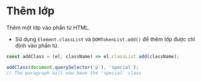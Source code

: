 # Thêm lớp

Thêm một lớp vào phần tử HTML.

- Sử dụng `Element.classList` và `DOMTokenList.add()` để thêm lớp được chỉ định vào phần tử.

```js
const addClass = (el, className) => el.classList.add(className);
```

```js
addClass(document.querySelector('p'), 'special');
// The paragraph will now have the 'special' class
```